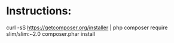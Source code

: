 # Instructions:
curl -sS https://getcomposer.org/installer | php
composer require slim/slim:~2.0
composer.phar install
